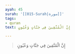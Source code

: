 ```yaml
---
ayah: 45
surah: '[[015-Surah|سورة]]'
tags:
- quran
text: إِنَّ الْمُتَّقِينَ فِي جَنَّاتٍ وَعُيُونٍ

---
```

> إِنَّ الْمُتَّقِينَ فِي جَنَّاتٍ وَعُيُونٍ
